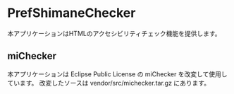 # PrefShimaneChecker

本アプリケーションはHTMLのアクセシビリティチェック機能を提供します。

## miChecker

本アプリケーションは Eclipse Public License の miChecker を改変して使用しています。
改変したソースは vendor/src/michecker.tar.gz にあります。


